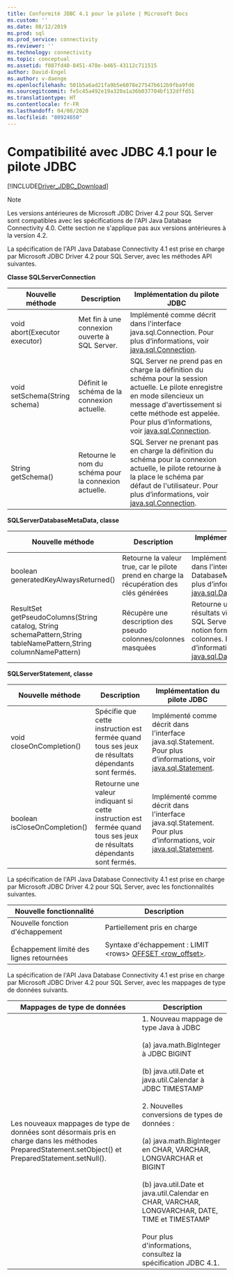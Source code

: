 ```yaml
---
title: Conformité JDBC 4.1 pour le pilote | Microsoft Docs
ms.custom: ''
ms.date: 08/12/2019
ms.prod: sql
ms.prod_service: connectivity
ms.reviewer: ''
ms.technology: connectivity
ms.topic: conceptual
ms.assetid: f087fd40-8451-478e-b465-43112c711515
author: David-Engel
ms.author: v-daenge
ms.openlocfilehash: 501b5a6ad21fa9b5e6078e27547b612b9fba9fd6
ms.sourcegitcommit: fe5c45a492e19a320a1a36b037704bf132dffd51
ms.translationtype: HT
ms.contentlocale: fr-FR
ms.lasthandoff: 04/08/2020
ms.locfileid: "80924650"
---
```

# <a name="jdbc-41-compliance-for-the-jdbc-driver"></a>Compatibilité avec JDBC 4.1 pour le pilote JDBC
[!INCLUDE[Driver_JDBC_Download](../../includes/driver_jdbc_download.md)]

    
> [!NOTE]  
>  Les versions antérieures de Microsoft JDBC Driver 4.2 pour SQL Server sont compatibles avec les spécifications de l'API Java Database Connectivity 4.0. Cette section ne s'applique pas aux versions antérieures à la version 4.2.  
  
 La spécification de l'API Java Database Connectivity 4.1 est prise en charge par Microsoft JDBC Driver 4.2 pour SQL Server, avec les méthodes API suivantes.  
  
 **Classe SQLServerConnection**  
  
|Nouvelle méthode|Description|Implémentation du pilote JDBC|  
|----------------|-----------------|--------------------------------|  
|void abort(Executor executor)|Met fin à une connexion ouverte à SQL Server.|Implémenté comme décrit dans l'interface java.sql.Connection. Pour plus d’informations, voir [java.sql.Connection](https://docs.oracle.com/javase/7/docs/api/java/sql/Connection.html).|  
|void setSchema(String schema)|Définit le schéma de la connexion actuelle.|SQL Server ne prend pas en charge la définition du schéma pour la session actuelle. Le pilote enregistre en mode silencieux un message d'avertissement si cette méthode est appelée. Pour plus d’informations, voir [java.sql.Connection](https://docs.oracle.com/javase/7/docs/api/java/sql/Connection.html).|  
|String getSchema()|Retourne le nom du schéma pour la connexion actuelle.|SQL Server ne prenant pas en charge la définition du schéma pour la connexion actuelle, le pilote retourne à la place le schéma par défaut de l'utilisateur. Pour plus d’informations, voir [java.sql.Connection](https://docs.oracle.com/javase/7/docs/api/java/sql/Connection.html).|  
  
 **SQLServerDatabaseMetaData, classe**  
  
|Nouvelle méthode|Description|Implémentation du pilote JDBC|  
|----------------|-----------------|--------------------------------|  
|boolean generatedKeyAlwaysReturned()|Retourne la valeur true, car le pilote prend en charge la récupération des clés générées|Implémenté comme décrit dans l'interface java.sql. DatabaseMetaData. Pour plus d’informations, voir [java.sql.DatabaseMetaData](https://docs.oracle.com/javase/7/docs/api/java/sql/DatabaseMetaData.html).|  
|ResultSet getPseudoColumns(String catalog, String schemaPattern,String tableNamePattern,String columnNamePattern)|Récupère une description des pseudo colonnes/colonnes masquées|Retourne un jeu de résultats vide, car SQL Server n'a pas de notion formelle des pseudo colonnes. Pour plus d’informations, voir [java.sql.DatabaseMetaData](https://docs.oracle.com/javase/7/docs/api/java/sql/DatabaseMetaData.html).|  
  
 **SQLServerStatement, classe**  
  
|Nouvelle méthode|Description|Implémentation du pilote JDBC|  
|----------------|-----------------|--------------------------------|  
|void closeOnCompletion()|Spécifie que cette instruction est fermée quand tous ses jeux de résultats dépendants sont fermés.|Implémenté comme décrit dans l'interface java.sql.Statement. Pour plus d’informations, voir [java.sql.Statement](https://docs.oracle.com/javase/7/docs/api/java/sql/Statement.html).|  
|boolean isCloseOnCompletion()|Retourne une valeur indiquant si cette instruction est fermée quand tous ses jeux de résultats dépendants sont fermés.|Implémenté comme décrit dans l'interface java.sql.Statement. Pour plus d’informations, voir [java.sql.Statement](https://docs.oracle.com/javase/7/docs/api/java/sql/Statement.html).|  
  
 La spécification de l'API Java Database Connectivity 4.1 est prise en charge par Microsoft JDBC Driver 4.2 pour SQL Server, avec les fonctionnalités suivantes.  
  
|Nouvelle fonctionnalité|Description|  
|-----------------|-----------------|  
|Nouvelle fonction d'échappement<br /><br /> Échappement limité des lignes retournées|Partiellement pris en charge<br /><br /> Syntaxe d'échappement : LIMIT \<rows> [OFFSET <row_offset>](using-sql-escape-sequences.md).|  
  
 La spécification de l'API Java Database Connectivity 4.1 est prise en charge par Microsoft JDBC Driver 4.2 pour SQL Server, avec les mappages de type de données suivants.  
  
|Mappages de type de données|Description|  
|------------------------|-----------------|  
|Les nouveaux mappages de type de données sont désormais pris en charge dans les méthodes PreparedStatement.setObject() et PreparedStatement.setNull().|1. Nouveau mappage de type Java à JDBC<br /><br /> (a) java.math.BigInteger à JDBC BIGINT<br /><br /> (b) java.util.Date et java.util.Calendar à JDBC TIMESTAMP<br /><br /> 2. Nouvelles conversions de types de données :<br /><br /> (a) java.math.BigInteger en CHAR, VARCHAR, LONGVARCHAR et BIGINT<br /><br /> (b) java.util.Date et java.util.Calendar en CHAR, VARCHAR, LONGVARCHAR, DATE, TIME et TIMESTAMP<br /><br /> Pour plus d'informations, consultez la spécification JDBC 4.1.|  
  
  
